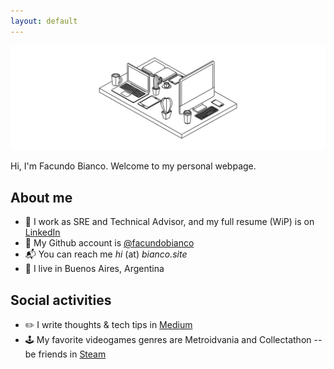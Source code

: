 ```yaml
---
layout: default
---
```


![Banner](assets/banner.jpg)

Hi, I'm Facundo Bianco. Welcome to my personal webpage.

## About me

- 👔 I work as SRE and Technical Advisor, and my full resume (WiP) is on [LinkedIn](https://www.linkedin.com/in/facundobianco)
- 🔨 My Github account is [@facundobianco](https://github.com/facundobianco)
- 📬 You can reach me _hi_ (at) _bianco.site_
- 📍 I live in Buenos Aires, Argentina

## Social activities

- ✏️ I write thoughts & tech tips in [Medium](https://medium.com/@facundobianco)
- 🕹️ My favorite videogames genres are Metroidvania and Collectathon -- be friends in [Steam](https://steamcommunity.com/id/facundobianco/)
